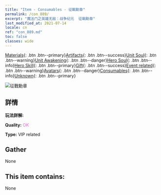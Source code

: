```yaml
---
title: "Item - Consumables - 征戰勳章"
permalink: /con_889/
excerpt: "魔法门之英雄无敌：战争纪元  征戰勳章"
last_modified_at: 2021-07-14
locale: cn
ref: "con_889.md"
toc: false
classes: wide
---
```

 [Materials](/ItemsCN/){: .btn .btn--primary}[Artifacts](/ItemsCN/Artifacts/){: .btn .btn--success}[Unit Soul](/ItemsCN/UnitSoul/){: .btn .btn--warning}[Unit Awakening](/ItemsCN/UnitAwakening/){: .btn .btn--danger}[Hero Soul](/ItemsCN/HeroSoul/){: .btn .btn--info}[Hero Skill](/ItemsCN/HeroSkill/){: .btn .btn--primary}[Gift](/ItemsCN/Gift/){: .btn .btn--success}[Event related](/ItemsCN/Events/){: .btn .btn--warning}[Avatars](/ItemsCN/Avatars/){: .btn .btn--danger}[Consumables](/ItemsCN/Consumables/){: .btn .btn--info}[Unknown](/ItemsCN/Unknown/){: .btn .btn--primary}

 ![征戰勳章](/images/t/i_39980.png)

## 詳情
 **玩法詳解:** 

 **Quality:** <span style="color: #DA70D6">OK</span>

 **Type:** VIP related

## Gather

  None

## This item contains:

  None

